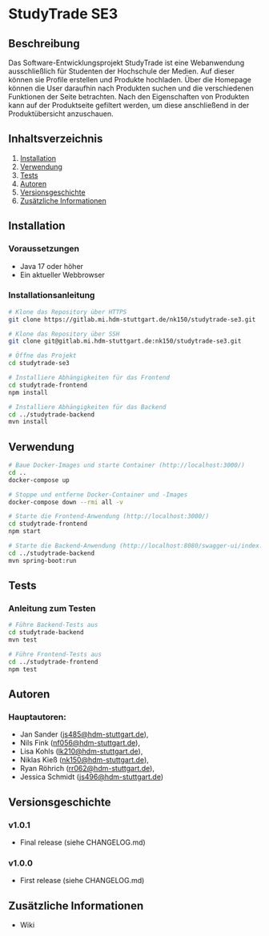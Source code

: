 # StudyTrade SE3

## Beschreibung

Das Software-Entwicklungsprojekt StudyTrade ist eine Webanwendung ausschließlich für Studenten der Hochschule der Medien. Auf dieser können sie Profile erstellen und Produkte hochladen. Über die Homepage können die User daraufhin nach Produkten suchen und die verschiedenen Funktionen der Seite betrachten. Nach den Eigenschaften von Produkten kann auf der Produktseite gefiltert werden, um diese anschließend in der Produktübersicht anzuschauen.

## Inhaltsverzeichnis

1. [Installation](#installation)
2. [Verwendung](#verwendung)
3. [Tests](#tests)
4. [Autoren](#autoren)
5. [Versionsgeschichte](#versionsgeschichte)
6. [Zusätzliche Informationen](#zusätzliche-informationen)

## Installation

### Voraussetzungen

- Java 17 oder höher
- Ein aktueller Webbrowser

### Installationsanleitung

```bash
# Klone das Repository über HTTPS
git clone https://gitlab.mi.hdm-stuttgart.de/nk150/studytrade-se3.git

# Klone das Repository über SSH
git clone git@gitlab.mi.hdm-stuttgart.de:nk150/studytrade-se3.git

# Öffne das Projekt
cd studytrade-se3

# Installiere Abhängigkeiten für das Frontend
cd studytrade-frontend
npm install

# Installiere Abhängigkeiten für das Backend
cd ../studytrade-backend
mvn install

```

## Verwendung

```bash
# Baue Docker-Images und starte Container (http://localhost:3000/)
cd ..
docker-compose up

# Stoppe und entferne Docker-Container und -Images
docker-compose down --rmi all -v

# Starte die Frontend-Anwendung (http://localhost:3000/)
cd studytrade-frontend
npm start

# Starte die Backend-Anwendung (http://localhost:8080/swagger-ui/index.html#/)
cd ../studytrade-backend
mvn spring-boot:run
```

## Tests

### Anleitung zum Testen

```bash
# Führe Backend-Tests aus
cd studytrade-backend
mvn test

# Führe Frontend-Tests aus
cd ../studytrade-frontend
npm test
```

## Autoren

### Hauptautoren:

- Jan Sander (js485@hdm-stuttgart.de),
- Nils Fink (nf056@hdm-stuttgart.de),
- Lisa Kohls (lk210@hdm-stuttgart.de),
- Niklas Kieß (nk150@hdm-stuttgart.de),
- Ryan Röhrich (rr062@hdm-stuttgart.de),
- Jessica Schmidt (js496@hdm-stuttgart.de)

## Versionsgeschichte

### v1.0.1

- Final release (siehe CHANGELOG.md)

### v1.0.0

- First release (siehe CHANGELOG.md)

## Zusätzliche Informationen

- Wiki
